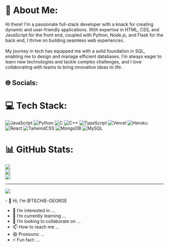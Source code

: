 # 💫 About Me:
Hi there! I'm a passionate full-stack developer with a knack for creating dynamic and user-friendly applications. With expertise in HTML, CSS, and JavaScript for the front end, coupled with Python, Node.js, and Flask for the back end, I thrive on building seamless web experiences.<br><br>My journey in tech has equipped me with a solid foundation in SQL, enabling me to design and manage efficient databases. I’m always eager to learn new technologies and tackle complex challenges, and I love collaborating with teams to bring innovative ideas to life.


## 🌐 Socials:


# 💻 Tech Stack:
![JavaScript](https://img.shields.io/badge/javascript-%23323330.svg?style=for-the-badge&logo=javascript&logoColor=%23F7DF1E) ![Python](https://img.shields.io/badge/python-3670A0?style=for-the-badge&logo=python&logoColor=ffdd54) ![C](https://img.shields.io/badge/c-%2300599C.svg?style=for-the-badge&logo=c&logoColor=white) ![C++](https://img.shields.io/badge/c++-%2300599C.svg?style=for-the-badge&logo=c%2B%2B&logoColor=white) ![TypeScript](https://img.shields.io/badge/typescript-%23007ACC.svg?style=for-the-badge&logo=typescript&logoColor=white) ![Vercel](https://img.shields.io/badge/vercel-%23000000.svg?style=for-the-badge&logo=vercel&logoColor=white) ![Heroku](https://img.shields.io/badge/heroku-%23430098.svg?style=for-the-badge&logo=heroku&logoColor=white) ![React](https://img.shields.io/badge/react-%2320232a.svg?style=for-the-badge&logo=react&logoColor=%2361DAFB) ![TailwindCSS](https://img.shields.io/badge/tailwindcss-%2338B2AC.svg?style=for-the-badge&logo=tailwind-css&logoColor=white) ![MongoDB](https://img.shields.io/badge/MongoDB-%234ea94b.svg?style=for-the-badge&logo=mongodb&logoColor=white) ![MySQL](https://img.shields.io/badge/mysql-4479A1.svg?style=for-the-badge&logo=mysql&logoColor=white)
# 📊 GitHub Stats:
![](https://github-readme-stats.vercel.app/api?username=TECHIE-GEORGE&theme=dark&hide_border=false&include_all_commits=false&count_private=false)<br/>
![](https://github-readme-streak-stats.herokuapp.com/?user=TECHIE-GEORGE&theme=dark&hide_border=false)<br/>
![](https://github-readme-stats.vercel.app/api/top-langs/?username=TECHIE-GEORGE&theme=dark&hide_border=false&include_all_commits=false&count_private=false&layout=compact)

---
[![](https://visitcount.itsvg.in/api?id=TECHIE-GEORGE&icon=0&color=0)](https://visitcount.itsvg.in)

<!-- Proudly created with GPRM ( https://gprm.itsvg.in ) -->- 👋 Hi, I’m @TECHIE-GEORGE
- 👀 I’m interested in ...
- 🌱 I’m currently learning ...
- 💞️ I’m looking to collaborate on ...
- 📫 How to reach me ...
- 😄 Pronouns: ...
- ⚡ Fun fact: ...

<!---
TECHIE-GEORGE/TECHIE-GEORGE is a ✨ special ✨ repository because its `README.md` (this file) appears on your GitHub profile.
You can click the Preview link to take a look at your changes.
--->

